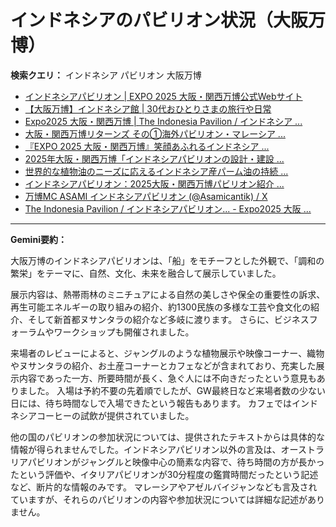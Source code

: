 # インドネシアのパビリオン状況（大阪万博）

**検索クエリ：** インドネシア パビリオン 大阪万博

- [インドネシアパビリオン | EXPO 2025 大阪・関西万博公式Webサイト](https://www.expo2025.or.jp/official-participant/indonesia/)
- [【大阪万博】インドネシア館 | 30代おひとりさまの旅行や日常](https://ameblo.jp/yrk0327/entry-12902904410.html)
- [Expo2025 大阪・関西万博 | The Indonesia Pavilion / インドネシア ...](https://www.instagram.com/p/C6s6GRiu_ZW/)
- [大阪・関西万博リターンズ その①海外パビリオン・マレーシア ...](https://ameblo.jp/mamehana0705/entry-12897501153.html)
- [『EXPO 2025 大阪・関西万博』笑顔あふれるインドネシア ...](https://note.com/yamada_tourist/n/n27bea8822b97)
- [2025年大阪・関西万博「インドネシアパビリオンの設計・建設 ...](https://www.fujiya-net.co.jp/news/20240501)
- [世界的な植物油のニーズに応えるインドネシア産パーム油の持続 ...](https://theme-weeks.expo2025.or.jp/program/detail/6736f12e30e34.html)
- [インドネシアパビリオン：2025大阪・関西万博パビリオン紹介 ...](https://www.nippon.com/ja/guide-to-japan/expo2025021/)
- [万博MC ASAMI インドネシアパビリオン (@Asamicantik) / X](https://x.com/asamicantik)
- [The Indonesia Pavilion / インドネシアパビリオン... - Expo2025 大阪 ...](https://www.facebook.com/expo2025japan/posts/-the-indonesia-pavilion-%E3%82%A4%E3%83%B3%E3%83%89%E3%83%8D%E3%82%B7%E3%82%A2%E3%83%91%E3%83%93%E3%83%AA%E3%82%AA%E3%83%B3%E3%82%A4%E3%83%B3%E3%83%89%E3%83%8D%E3%82%B7%E3%82%A2%E3%83%91%E3%83%93%E3%83%AA%E3%82%AA%E3%83%B3%E3%81%AF%E8%B1%8A%E3%81%8B%E3%81%AA%E5%8F%AF%E8%83%BD%E6%80%A7%E3%81%A8%E6%98%8E%E3%82%8B%E3%81%84%E6%98%8E%E6%97%A5%E3%81%B8%E3%81%AE%E5%B8%8C%E6%9C%9B%E3%82%92%E7%A7%98%E3%82%81%E3%81%9F%E5%9B%BD%E3%81%A8%E3%81%97%E3%81%A6%E3%81%A0%E3%81%91%E3%81%A7%E3%81%AA%E3%81%8F%E4%B8%96%E7%95%8C%E3%81%AE%E8%AA%BF/748797680759236/)


---

**Gemini要約：**

大阪万博のインドネシアパビリオンは、「船」をモチーフとした外観で、「調和の繁栄」をテーマに、自然、文化、未来を融合して展示していました。

展示内容は、熱帯雨林のミニチュアによる自然の美しさや保全の重要性の訴求、再生可能エネルギーの取り組みの紹介、約1300民族の多様な工芸や食文化の紹介、そして新首都ヌサンタラの紹介など多岐に渡ります。  さらに、ビジネスフォーラムやワークショップも開催されました。

来場者のレビューによると、ジャングルのような植物展示や映像コーナー、織物やヌサンタラの紹介、お土産コーナーとカフェなどが含まれており、充実した展示内容であった一方、所要時間が長く、急ぐ人には不向きだったという意見もありました。  入場は予約不要の先着順でしたが、GW最終日など来場者数の少ない日には、待ち時間なしで入場できたという報告もあります。  カフェではインドネシアコーヒーの試飲が提供されていました。


他の国のパビリオンの参加状況については、提供されたテキストからは具体的な情報が得られませんでした。インドネシアパビリオン以外の言及は、オーストラリアパビリオンがジャングルと映像中心の簡素な内容で、待ち時間の方が長かったという評価や、イタリアパビリオンが30分程度の鑑賞時間だったという記述など、断片的な情報のみです。  マレーシアやアゼルバイジャンなども言及されていますが、それらのパビリオンの内容や参加状況については詳細な記述がありません。

